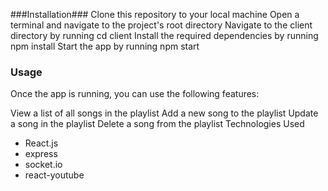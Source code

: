 ###Installation###
Clone this repository to your local machine
Open a terminal and navigate to the project's root directory
Navigate to the client directory by running cd client
Install the required dependencies by running npm install
Start the app by running npm start


### Usage ###
Once the app is running, you can use the following features:

View a list of all songs in the playlist
Add a new song to the playlist
Update a song in the playlist
Delete a song from the playlist
Technologies Used
* React.js
* express
* socket.io
* react-youtube